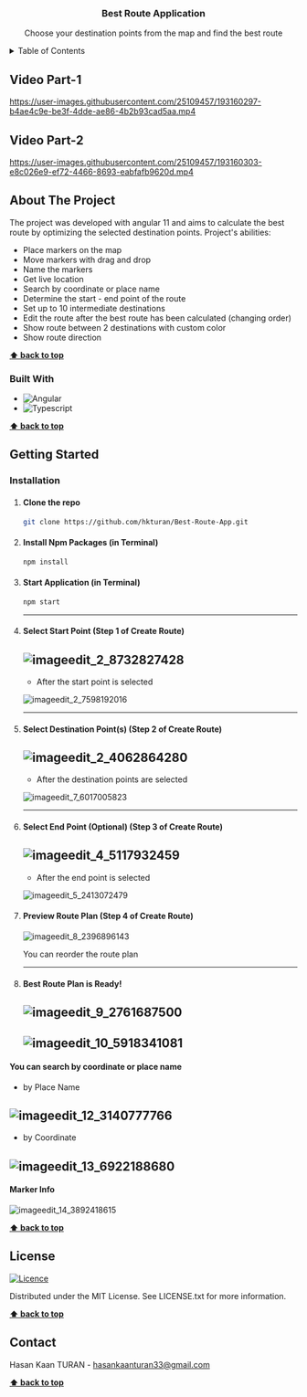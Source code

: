 <!-- PROJECT LOGO -->
<br />
<div align="center">

<h3 align="center">Best Route Application</h3>

  <p align="center">
    Choose your destination points from the map and find the best route
    <br />
    
  </p>
</div>

<!-- TABLE OF CONTENTS -->
<details>
  <summary>Table of Contents</summary>
  <ol>
    <li><a href="#video-part-1">Video Part-1</a></li>
    <li><a href="#video-part-2">Video Part-2</a></li>
    <li>
      <a href="#about-the-project">About The Project</a>
      <ul>
        <li><a href="#built-with">Built With</a></li>
      </ul>
    </li>
    <li>
      <a href="#getting-started">Getting Started</a>
      <ul>
        <li><a href="#installation">Installation</a>
        </li>
      </ul>
    </li>
    <li><a href="#license">License</a></li>
    <li><a href="#contact">Contact</a></li>
  </ol>
</details>

## Video Part-1
https://user-images.githubusercontent.com/25109457/193160297-b4ae4c9e-be3f-4dde-ae86-4b2b93cad5aa.mp4

## Video Part-2
https://user-images.githubusercontent.com/25109457/193160303-e8c026e9-ef72-4466-8693-eabfafb9620d.mp4

<!-- ABOUT THE PROJECT -->
## About The Project

The project was developed with angular 11 and aims to calculate the best route by optimizing the selected destination points. Project's abilities:

* Place markers on the map
* Move markers with drag and drop
* Name the markers
* Get live location
* Search by coordinate or place name
* Determine the start - end point of the route
* Set up to 10 intermediate destinations
* Edit the route after the best route has been calculated (changing order)
* Show route between 2 destinations with custom color
* Show route direction

**[⬆ back to top](#readme-top)**

### Built With

* ![Angular](https://badges.aleen42.com/src/angular.svg) 
* ![Typescript](https://badges.aleen42.com/src/typescript.svg) 

**[⬆ back to top](#readme-top)**

<!-- GETTING STARTED -->
## Getting Started

### Installation

1. <h4>Clone the repo</h4>

   ```sh
   git clone https://github.com/hkturan/Best-Route-App.git
   ```
2. <h4>Install Npm Packages (in Terminal)</h4>

   ```sh
   npm install
   ```
3. <h4>Start Application (in Terminal)</h4>

   ```sh
   npm start
   ```
   ---
4. <h4>Select Start Point (Step 1 of Create Route)</h4>
   
   ![imageedit_2_8732827428](https://user-images.githubusercontent.com/25109457/198829861-30a9b541-89ba-4edb-80d0-125e63218be7.png)
   ---
   * <p>After the start point is selected</p>
   ![imageedit_2_7598192016](https://user-images.githubusercontent.com/25109457/198830051-af4462fe-20cf-4ff8-adda-d4c71b3131fb.png)
   
   ---
5. <h4>Select Destination Point(s) (Step 2 of Create Route)</h4>

   ![imageedit_2_4062864280](https://user-images.githubusercontent.com/25109457/198830629-ffa47fa4-3c16-4064-bf78-770b614d4e1c.png)
   ---
   * <p>After the destination points are selected</p>
   ![imageedit_7_6017005823](https://user-images.githubusercontent.com/25109457/198831979-e5efceab-187e-4406-9b40-ec2d6a944a6a.png)
   
   ---
6. <h4>Select End Point (Optional) (Step 3 of Create Route)</h4>

   ![imageedit_4_5117932459](https://user-images.githubusercontent.com/25109457/198831656-45d12e91-4480-49a2-8fcb-ea06f0e195e2.png)
   ---
   * <p>After the end point is selected</p>
   ![imageedit_5_2413072479](https://user-images.githubusercontent.com/25109457/198831659-e942f4d4-53e2-4766-8278-8e105e118fd1.png)
   
7. <h4>Preview Route Plan (Step 4 of Create Route)</h4>

   ![imageedit_8_2396896143](https://user-images.githubusercontent.com/25109457/198832035-b93d4f61-2289-42d5-b9df-12335bbb4f03.png)
   
   You can reorder the route plan
   
   ---
8. <h4> Best Route Plan is Ready!</h4>

   ![imageedit_9_2761687500](https://user-images.githubusercontent.com/25109457/198832267-1385f045-d57a-4811-a5d7-30320d867944.png)
   ---
   ![imageedit_10_5918341081](https://user-images.githubusercontent.com/25109457/198832268-c43982bc-16a5-4d5f-bb76-5b7615bccf62.png)
   ---

<h4>You can search by coordinate or place name</h4>

* <p>by Place Name</p>
![imageedit_12_3140777766](https://user-images.githubusercontent.com/25109457/198832548-6bb80c7b-10da-4ec0-87af-9a533ea41ab1.png)
---
* <p>by Coordinate</p>
![imageedit_13_6922188680](https://user-images.githubusercontent.com/25109457/198832550-83d3796c-5cc8-4330-8b94-2c0c55d15c20.png)
---

<h4>Marker Info</h4>

![imageedit_14_3892418615](https://user-images.githubusercontent.com/25109457/198832698-b5c1fbfe-8f1b-4b28-80e7-f0fd2aa4d998.png)

**[⬆ back to top](#readme-top)**

## License

[![Licence](https://img.shields.io/github/license/Ileriayo/markdown-badges?style=for-the-badge)](./LICENSE)

Distributed under the MIT License. See LICENSE.txt for more information.

**[⬆ back to top](#readme-top)**

<!-- CONTACT -->
## Contact

Hasan Kaan TURAN  - hasankaanturan33@gmail.com

**[⬆ back to top](#readme-top)**
